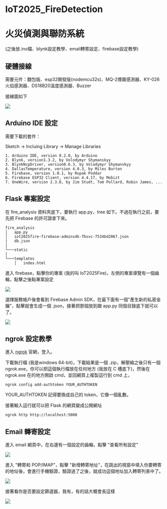# IoT2025_FireDetection

# 火災偵測與聯防系統

(之後放.ino檔、blynk設定教學、email轉寄設定、firebase設定教學)



## 硬體接線
需要元件：麵包版、esp32開發版(nodemcu32s)、MQ-2煙霧感測器、KY-026火焰感測器、DS18B20溫度感測器、Buzzer

接線圖如下

<img src="/img/Wiring Diagram.png" />



## Arduino IDE 設定
需要下載的套件：

Sketch -> Incluing Library -> Manage Libraries
```
1. Arduino IDE, version 0.2.0, by Arduino
2. Blynk, version1.3.2, by Volodymyr Shymanskyy
3. BlynkNcpDriver, version0.6.3, by Volodymyr Shymanskyy
4. DallasTemperature, version 4.0.3, by Miles Burton
5. Firebase, version 1.0.1, by Rupak Poddar
6. Firebase ESP32 Client, version 4.4.17, by Mobizt
7. OneWire, version 2.3.8, by Jim Studt, Tom Pollard, Robin James, ...
```



## Flask 專案設定
在 fire_analysis 資料夾底下，要執行 app.py，tree 如下。不過在執行之前，要先把 Firebase 的許可證拿下來。
```
fire_analysis
│   app.py
│   iot2025fire-firebase-adminsdk-fbsvc-7534bd2067.json
|   db.json
|
└───static
│   
└───templates
    │   index.html
```
進入 firebase，點擊你的專案 (我的叫 IoT2025Fire)，左側的專案導覽有一個齒輪，點擊之後點專案設定

<img src="/img/flask_1.png" />

選擇服務帳戶後會看到 Firebase Admin SDK，在最下面有一個"產生新的私密金鑰"，點擊就會生成一個 .json，接著把那個放到跟 app.py 同個目錄底下就可以了。

<img src="/img/flask_2.png" />



## ngrok 設定教學
進入 [ngrok](https://ngrok.com/) 官網，登入。

下載執行檔 (我是windows 64-bit)，下載結果是一個 .zip，解壓縮之後只有一個 ngrok.exe，你可以把這個執行檔放在任何地方 (我放在 C 槽底下)，然後在 ngrok.exe 在的地方開啟 cmd，並回網頁上複製這行到 cmd 上，
```
ngrok config add-authtoken YOUR_AUTHTOKEN
```
YOUR_AUTHTOKEN 記得要換成自己的 token，它像一個亂數。

接著輸入這行就可以把 Flask 的網頁變成公開網址
```
ngrok http http://localhost:5000
```



## Email 轉寄設定
進入 email 網頁中，在右邊有一個設定的齒輪，點擊 "查看所有設定"

<img src="/img/email_1.png" />

進入 "轉寄和 POP/IMAP"，點擊 "新增轉寄地址"，在跳出的視窗中填入你要轉寄的地址後，會進行手機驗證，驗證過了之後，就成功這個地址加入轉寄列表中了。

<img src="/img/email_2.png" />

接著看你是否要設定篩選器，我有，有的話大概會長這樣

<img src="/img/email_3.png" />



